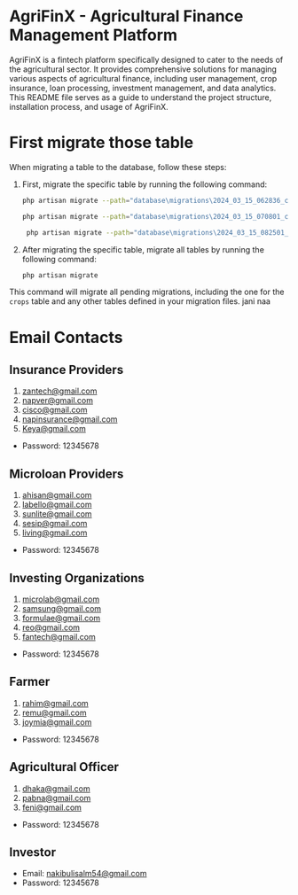 # AgriFinX - Agricultural Finance Management Platform

AgriFinX is a fintech platform specifically designed to cater to the needs of the agricultural sector. It provides comprehensive solutions for managing various aspects of agricultural finance, including user management, crop insurance, loan processing, investment management, and data analytics. This README file serves as a guide to understand the project structure, installation process, and usage of AgriFinX.

# First migrate those table

When migrating a table to the database, follow these steps:

1. First, migrate the specific table by running the following command:

    ```sh
    php artisan migrate --path="database\migrations\2024_03_15_062836_create_crops_table.php"
    ```

   ```sh
   php artisan migrate --path="database\migrations\2024_03_15_070801_create_flnancial_groups_table.php"
    ```

   ```sh
    php artisan migrate --path="database\migrations\2024_03_15_082501_create_agricultural_officers_table.php"
    ```

1. After migrating the specific table, migrate all tables by running the following command:

    ```sh
    php artisan migrate
    ```

This command will migrate all pending migrations, including the one for the `crops` table and any other tables defined in your migration files.
jani naa


# Email Contacts

## Insurance Providers
1. [zantech@gmail.com](mailto:zantech@gmail.com)
2. [napver@gmail.com](mailto:napver@gmail.com)
3. [cisco@gmail.com](mailto:cisco@gmail.com)
4. [napinsurance@gmail.com](mailto:napinsurance@gmail.com)
5. [Keya@gmail.com](mailto:Keya@gmail.com)

- Password: 12345678


## Microloan Providers
1. [ahisan@gmail.com](mailto:ahisan@gmail.com)
2. [labello@gmail.com](mailto:labello@gmail.com)
3. [sunlite@gmail.com](mailto:sunlite@gmail.com)
4. [sesip@gmail.com](mailto:sesip@gmail.com)
5. [living@gmail.com](mailto:living@gmail.com)

- Password: 12345678


## Investing Organizations
1. [microlab@gmail.com](mailto:microlab@gmail.com)
2. [samsung@gmail.com](mailto:samsung@gmail.com)
3. [formulae@gmail.com](mailto:formulae@gmail.com)
4. [reo@gmail.com](mailto:reo@gmail.com)
5. [fantech@gmail.com](mailto:fantech@gmail.com)

- Password: 12345678


## Farmer
1. [rahim@gmail.com](mailto:rahim@gmail.com)
2. [remu@gmail.com](mailto:remu@gmail.com)
3. [joymia@gmail.com](mailto:joymia@gmail.com)

- Password: 12345678


## Agricultural Officer
1. [dhaka@gmail.com](mailto:dhaka@gmail.com)
2. [pabna@gmail.com](mailto:pabna@gmail.com)
3. [feni@gmail.com](mailto:feni@gmail.com)

- Password: 12345678


## Investor
- Email: [nakibulisalm54@gmail.com](mailto:nakibulisalm54@gmail.com)
- Password: 12345678


